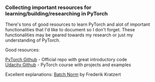### Collecting important resources for learning/building/researching in PyTorch

There's tons of good resources to learn PyTorch and alot of important functionalities that I'd like to document so I don't forget.
These functionalities may be geared towards my research or just my understanding of PyTorch.  

Good resources: 

[PyTorch Github](https://github.com/pytorch/tutorials/tree/master/beginner_source) - Official repo with great introductory code <br/> 
[Udacity Github](https://github.com/udacity/deep-learning-v2-pytorch) - PyTorch course with projects and examples <br/> 

Excellent explanations: 
[Batch Norm](https://kratzert.github.io/2016/02/12/understanding-the-gradient-flow-through-the-batch-normalization-layer.html) by Frederik Kratzert <br/>
